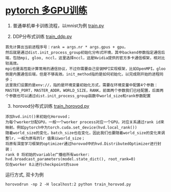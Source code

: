 # [pytorch 多GPU训练](https://blog.csdn.net/minstyrain/article/details/127731963?spm=1001.2014.3001.5501)

1. 普通单机单卡训练流程，以mnist为例 [train.py](train.py)

2. DDP分布式训练 [train_ddp.py](train_ddp.py)
```
首先计算出当前进程序号：rank = args.nr * args.gpus + gpu，
然后就是通过dist.init_process_group初始化分布式环境，其中backend参数指定通信后端，包括mpi, gloo, nccl，这里选择nccl，这是Nvidia提供的官方多卡通信框架，相对比较高效。
mpi也是高性能计算常用的通信协议，不过你需要自己安装MPI实现框架，比如OpenMPI。gloo倒是内置通信后端，但是不够高效。init_method指的是如何初始化，以完成刚开始的进程同步；
这里我们设置的是env://，指的是环境变量初始化方式，需要在环境变量中配置4个参数：MASTER_PORT，MASTER_ADDR，WORLD_SIZE，RANK，前面两个参数我们已经配置，后面两个参数也可以通过dist.init_process_group函数中world_size和rank参数配置
```

3. horovod分布式训练 [train_horovod.py](train_horovod.py)
```
添加hvd.init()来初始化Horovod；
为每个worker分配GPU，一般一个worker process对应一个GPU，对应关系通过rank id来映射。例如pytorch中为torch.cuda.set_device(hvd.local_rank())
随着world_size的变化，batch_size也在变化，因此我们也要随着world_size的变化来调整lr，一般为原有的lr 值乘以world_size；
将原有深度学习框架的optimizer通过horovod中的hvd.DistributedOptimizer进行封装；
rank 0 将初始的variable广播给所有worker: hvd.broadcast_parameters(model.state_dict(), root_rank=0)
仅在worker 0上进行checkpoint的save
```
运行方式, 双卡为例
```
horovodrun -np 2 -H localhost:2 python train_horovod.py
```